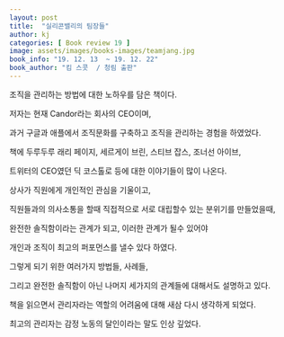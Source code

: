 ```yaml
---
layout: post
title:  "실리콘밸리의 팀장들"
author: kj
categories: [ Book review 19 ]
image: assets/images/books-images/teamjang.jpg
book_info: "19. 12. 13  ~ 19. 12. 22"
book_author: "킴 스콧  / 청림 출판"
---
```

조직을 관리하는 방법에 대한 노하우를 담은 책이다.

저자는 현재 Candor라는 회사의 CEO이며,

과거 구글과 애플에서 조직문화를 구축하고 조직을 관리하는 경험을 하였었다.

책에 두루두루 래리 페이지, 세르게이 브린, 스티브 잡스, 조너선 아이브,

트위터의 CEO였던 딕 코스톨로 등에 대한 이야기들이 많이 나온다.

상사가 직원에게 개인적인 관심을 기울이고,

직원들과의 의사소통을 할때 직접적으로 서로 대립할수 있는 분위기를 만들었을때,

완전한 솔직함이라는 관계가 되고, 이러한 관계가 될수 있어야

개인과 조직이 최고의 퍼포먼스를 낼수 있다 하였다.

그렇게 되기 위한 여러가지 방법들, 사례들,

그리고 완전한 솔직함이 아닌 나머지 세가지의 관계들에 대해서도 설명하고 있다.

책을 읽으면서 관리자라는 역할의 어려움에 대해 새삼 다시 생각하게 되었다.

최고의 관리자는 감정 노동의 달인이라는 말도 인상 깊었다.

